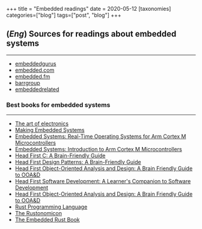 +++
title = "Embedded readings"
date = 2020-05-12
[taxonomies]
categories=["blog"]
tags=["post", "blog"]
+++

## (*Eng*) Sources for readings about embedded systems
---
- [embeddedgurus](https://embeddedgurus.com/)
- [embedded.com](https://www.embedded.com/)
- [embedded.fm](https://embedded.fm/)
- [barrgroup](https://barrgroup.com/)
- [embeddedrelated](https://www.embeddedrelated.com/)

### Best books for embedded systems
---
- [The art of electronics](https://www.amazon.com/Art-Electronics-Paul-Horowitz/dp/0521809266)
- [Making Embedded Systems](https://www.amazon.com/Making-Embedded-Systems-Patterns-Software/dp/1449302149)
- [Embedded Systems: Real-Time Operating Systems for Arm Cortex M Microcontrollers](https://www.amazon.com/Embedded-Systems-Real-Time-Operating-Microcontrollers/dp/1463590151)
- [Embedded Systems: Introduction to Arm Cortex M Microcontrollers](https://www.amazon.com/Embedded-Systems-Introduction-Microcontrollers-Interfacing/dp/1463590151)
- [Head First C: A Brain-Friendly Guide](https://www.amazon.com/Head-First-Brain-Friendly-Guide/dp/0596514824)
- [Head First Design Patterns: A Brain-Friendly Guide](https://www.amazon.com/Head-First-Design-Patterns-Brain-Friendly/dp/0596007124)
- [Head First Object-Oriented Analysis and Design: A Brain Friendly Guide to OOA&D](https://www.amazon.com/Head-First-Object-Oriented-Analysis-Design/dp/0596008678)
- [Head First Software Development: A Learner's Companion to Software Development](https://www.amazon.com/Head-First-Software-Development-Companion/dp/0596527357)
- [Head First Object-Oriented Analysis and Design: A Brain Friendly Guide to OOA&D](https://www.amazon.com/Head-First-Object-Oriented-Analysis-Design/dp/0596008678)
- [Rust Programming Language](https://doc.rust-lang.org/book/)
- [The Rustonomicon](https://doc.rust-lang.org/nomicon/)
- [The Embedded Rust Book](https://rust-embedded.github.io/book/)